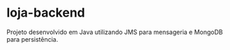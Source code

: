 # loja-backend

Projeto desenvolvido em Java utilizando JMS para mensageria e MongoDB para persistência. 
